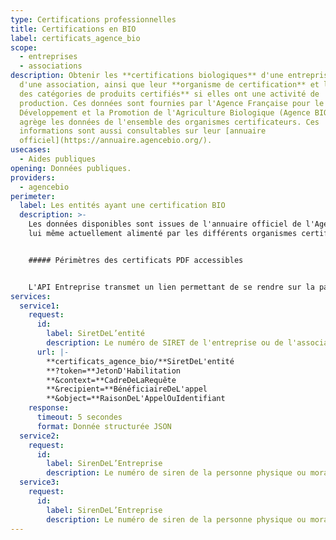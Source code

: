 ```yaml
---
type: Certifications professionnelles
title: Certifications en BIO
label: certificats_agence_bio
scope:
  - entreprises
  - associations
description: Obtenir les **certifications biologiques** d'une entreprise ou
  d'une association, ainsi que leur **organisme de certification** et la **liste
  des catégories de produits certifiés** si elles ont une activité de
  production. Ces données sont fournies par l'Agence Française pour le
  Développement et la Promotion de l'Agriculture Biologique (Agence BIO) qui
  agrège les données de l'ensemble des organismes certificateurs. Ces
  informations sont aussi consultables sur leur [annuaire
  officiel](https://annuaire.agencebio.org/).
usecases:
  - Aides publiques
opening: Données publiques.
providers:
  - agencebio
perimeter:
  label: Les entités ayant une certification BIO
  description: >-
    Les données disponibles sont issues de l'annuaire officiel de l'Agence BIO,
    lui même actuellement alimenté par les différents organismes certificateurs.


    ##### Périmètres des certificats PDF accessibles


    L'API Entreprise transmet un lien permettant de se rendre sur la page HTML de l'annuaire en ligne sur lequel il est possible de télécharger les certificats pour environ 60% (bientôt 90%) des entités certifiées. Aujourd'hui, seuls deux organismes certificateurs (XXX et XXX) ont mis en ligne les certificats, d'où le pourcentage de PDF accessibles depuis le lien. Pour les cas restants, correspondant à de plus petits organismes de certification, il peut être nécessaire de les contacter pour obtenir la pièce justificative. Il est à noter que la donnée JSON renvoyée est elle-même certifiée.
services:
  service1:
    request:
      id:
        label: SiretDeL’entité
        description: Le numéro de SIRET de l'entreprise ou de l'association
      url: |-
        **certificats_agence_bio/**SiretDeL'entité
        **?token=**JetonD'Habilitation
        **&context=**CadreDeLaRequête
        **&recipient=**BénéficiaireDeL'appel
        **&object=**RaisonDeL'AppelOuIdentifiant
    response:
      timeout: 5 secondes
      format: Donnée structurée JSON
  service2:
    request:
      id:
        label: SirenDeL’Entreprise
        description: Le numéro de siren de la personne physique ou morale recherchée
  service3:
    request:
      id:
        label: SirenDeL’Entreprise
        description: Le numéro de siren de la personne physique ou morale recherchée
---
```

